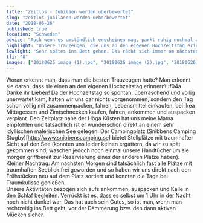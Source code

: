 ```yaml
---
title: "Zeitlos - Jubiläen werden überbewertet"
slug: "zeitlos-jubilaeen-werden-ueberbewertet"
date: "2018-06-26"
published: true
location: "Schweden"
advice: "Auch wenn es umständlich erscheinen mag, parkt ruhig nochmal auf den Plätzen um, wenn ein schönerer Platz frei wird. Wir haben es bisher nie bereut."
highlight: "Unsere Trauzeugen, die uns an den eigenen Hochzeitstag erinnert haben. Ihr seid spitze!"
lowlight: "Sehr spätes ins Bett gehen. Das rächt sich immer am nächsten Morgen."
tfi: "8"
images: ["20180626_image (1).jpg", "20180626_image (2).jpg", "20180626_image (3).jpg", "20180626_image (4).jpg", "20180626_image (5).jpg"]
---
```


Woran erkennt man, dass man die besten Trauzeugen hatte? Man erkennt sie daran, dass sie einen an den eigenen Hochzeitstag erinnern\uf04a Danke ihr Lieben! Da der Hochzeitstag so spontan, überraschend und völlig unerwartet kam, hatten wir uns gar nichts vorgenommen, sondern den Tag schon völlig mit zusammenpacken, fahren, Lebensmittel einkaufen, bei Ikea Mittagessen und Zimtschnecken kaufen, fahren, ankommen und auspacken verplant. Den Zeltplatz nahe der Höga Küsten hat uns meine Mama empfohlen und tatsächlich ist er wunderschön direkt an einem sehr idyllischen malerischen See gelegen. Der Campingplatz (Snibbens Camping Stugby)[http://www.snibbenscamping.se] bietet Stellplätze mit traumhafter Sicht auf den See (konnten uns leider keinen ergattern, da wir zu spät gekommen sind, waschen jedoch noch einmal unsere Handtücher um sie morgen griffbereit zur Reservierung eines der anderen Plätze haben). Kleiner Nachtrag: Am nächsten Morgen sind tatsächlich fast alle Plätze mit traumhaften Seeblick frei geworden und so haben wir uns direkt nach den Frühstücken neu auf dem Platz sortiert und konnten die Tage bei Traumkulisse genießen.<br>Unsere Aktivitäten bezogen sich aufs ankommen, auspacken und Kalle in den Schlaf begleiten. Verrückt ist es, dass es selbst um 1 Uhr in der Nacht noch nicht dunkel war. Das hat auch sein Gutes, so ist man, wenn man rechtzeitig ins Bett geht, vor der Dämmerung bzw. den dann aktiven Mücken sicher.